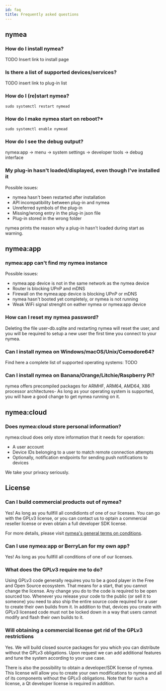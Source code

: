 ```yaml
---
id: faq
title: Frequently asked questions
---
```


## nymea

### How do I install nymea?

TODO Insert link to install page

### Is there a list of supported devices/services?

TODO insert link to plug-in list

### How do I (re)start nymea?

``` sudo systemctl restart nymead ```

### How do I make nymea start on reboot?*

``` sudo systemctl enable nymead ```

### How do I see the debug output?

nymea:app -> menu -> system settings -> developer tools -> debug interface

### My plug-in hasn't loaded/displayed, even though I've installed it

Possible issues:

* nymea hasn't been restarted after installation
* API incompatibility between plug-in and nymea
* Unreferred symbols of the plug-in
* Missing/wrong entry in the plug-in json file
* Plug-in stored in the wrong folder

nymea prints the reason why a plug-in hasn't loaded during start as warning.

## nymea:app

### nymea:app can't find my nymea instance

Possible issues:

* nymea:app device is not in the same network as the nymea device
* Router is blocking UPnP and mDNS
* Firewall on the nymea:app device is blocking UPnP or mDNS
* nymea hasn't booted yet completely, or nymea is not running
* Weak WiFi signal strenght on eather nymea or nymea:app device

### How can I reset my nymea password?

Deleting the file user-db.sqlite and restarting nymea will reset the user,
and you will be required to setup a new user the first time you connect 
to your nymea.


### Can I install nymea on Windows/macOS/Unix/Comodore64?

Find here a complete list of supported operating systems: TODO

### Can I install nymea on Banana/Orange/Litchie/Raspberry Pi?

nymea offers precompiled packages for ARMHF, ARM64, AMD64, X86 processor architectures-
As long as your operating system is supported, you will have a good change to get 
nymea running on it.

## nymea:cloud

### Does nymea:cloud store personal information?

nymea:cloud does only store information that it needs for operation:
  * A user account
  * Device IDs belonging to a user to match remote connection attempts
  * Optionally, notification endpoints for sending push notifications to devices
  
We take your privacy seriously.

## License 

### Can I build commercial products out of nymea?

Yes! As long as you fullfill all condidionts of one of our licenses. You can go with the GPLv3
license, or you can contact us to optain a commercial reseller license or even obtain a full developer SDK license.

For more details, please visit [nymea's general terms on conditions](https://nymea.io/legal/GTC.pdf).

### Can I use nymea:app or BerryLan for my own app?

Yes! As long as you fullfill all conditions of one of our licenses.

### What does the GPLv3 require me to do?

Using GPLv3 code generally requires you to be a good player in the Free and Open Source ecosystem. That means for a start, that you cannot change the license.
Any change you do to the code is required to be open sourced too. Whenever you release your code to the public (or sell it to someone) you need to also ship the entire source code required for a user to create their own builds from it. In addition to that, devices you create with GPLv3 licensed code must not be locked down in a way that users cannot modify and flash their own builds to it.

### Will obtaining a commercial license get rid of the GPLv3 restrictions

Yes. We will build closed source packages for you which you can distribute without the GPLv3 obligations. Upon request we can add additional features and tune the system according to your use case.

There is also the possibility to obtain a developer/SDK license of nymea. This license will allow you to create your own modifications to nymea and all of its components without the GPLv3 obligations. Note that for such a license, a Qt developer license is required in addition.
